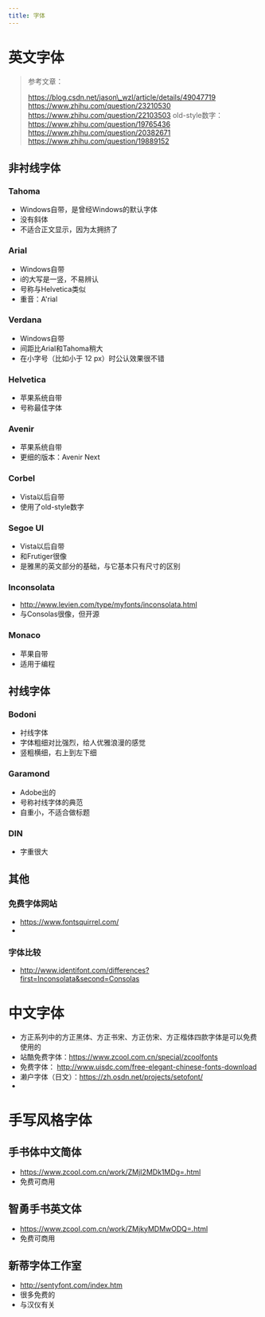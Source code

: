 ```yaml
---
title: 字体
---
```


英文字体
========

> 参考文章：
>
> https://blog.csdn.net/jason\_wzl/article/details/49047719
>  https://www.zhihu.com/question/23210530
>  https://www.zhihu.com/question/22103503
>  old-style数字：https://www.zhihu.com/question/19765436
>  https://www.zhihu.com/question/20382671
>  https://www.zhihu.com/question/19889152

非衬线字体
----------

### Tahoma

* Windows自带，是曾经Windows的默认字体
* 没有斜体
* 不适合正文显示，因为太拥挤了

### Arial

* Windows自带
* i的大写是一竖，不易辨认
* 号称与Helvetica类似
* 重音：A'rial

### Verdana

* Windows自带
* 间距比Arial和Tahoma稍大
* 在小字号（比如小于 12 px）时公认效果很不错

### Helvetica

* 苹果系统自带
* 号称最佳字体

### Avenir

* 苹果系统自带
* 更细的版本：Avenir Next

### Corbel

* Vista以后自带
* 使用了old-style数字

### Segoe UI

* Vista以后自带
* 和Frutiger很像
* 是雅黑的英文部分的基础，与它基本只有尺寸的区别

### Inconsolata

* http://www.levien.com/type/myfonts/inconsolata.html
* 与Consolas很像，但开源

### Monaco

* 苹果自带
* 适用于编程

衬线字体
--------

### Bodoni

* 衬线字体
* 字体粗细对比强烈，给人优雅浪漫的感觉
* 竖粗横细，右上到左下细

### Garamond

* Adobe出的
* 号称衬线字体的典范
* 自重小，不适合做标题

### DIN

* 字重很大

其他
----

### 免费字体网站

* https://www.fontsquirrel.com/
*

### 字体比较

* http://www.identifont.com/differences?first=Inconsolata&second=Consolas

中文字体
========

* 方正系列中的方正黑体、方正书宋、方正仿宋、方正楷体四款字体是可以免费使用的
* 站酷免费字体：https://www.zcool.com.cn/special/zcoolfonts
* 免费字体： http://www.uisdc.com/free-elegant-chinese-fonts-download
* 濑户字体（日文）：https://zh.osdn.net/projects/setofont/
*

手写风格字体
============

手书体中文简体
--------------

* https://www.zcool.com.cn/work/ZMjI2MDk1MDg=.html
* 免费可商用

智勇手书英文体
--------------

* https://www.zcool.com.cn/work/ZMjkyMDMwODQ=.html
* 免费可商用

新蒂字体工作室
--------------

* http://sentyfont.com/index.htm
* 很多免费的
* 与汉仪有关


